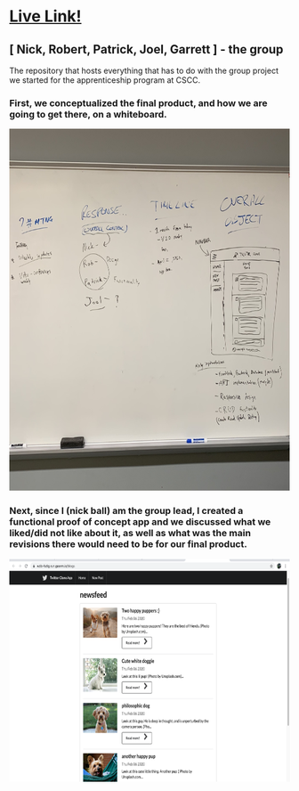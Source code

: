 # [Live Link!](https://cscctwitterclone.herokuapp.com/posts)

## [ Nick, Robert, Patrick, Joel, Garrett ] - the group
The repository that hosts everything that has to do with the group project we started for the apprenticeship program at CSCC.

### First, we conceptualized the final product, and how we are going to get there, on a whiteboard.
<p align="center">
  <img width="650" height="650" src="project/assets/images/concept.jpg">
</p>

### Next, since I (nick ball) am the group lead, I created a functional proof of concept app and we discussed what we liked/did not like about it, as well as what was the main revisions there would need to be for our final product.
<p align="center">
  <img width="700" height="400" src="project/assets/images/proofOfConcept.png">
</p>
